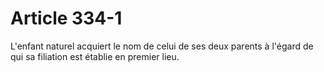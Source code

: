 # Article 334-1

L'enfant naturel acquiert le nom de celui de ses deux parents à l'égard de qui sa filiation est établie en premier lieu.
